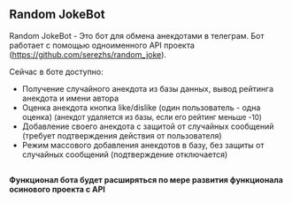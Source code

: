 ## Random JokeBot

Random JokeBot - Это бот для обмена анекдотами в телеграм.
Бот работает с помощью одноименного API проекта (https://github.com/serezhs/random_joke).

Сейчас в боте доступно:
* Получение случайного анекдота из базы данных, вывод рейтинга анекдота и имени автора
* Оценка анекдота кнопка like/dislike (один пользователь - одна оценка)
<font size = 2>(анекдот удаляется из базы, если его рейтинг меньше -10)</font>
* Добавление своего анекдота с защитой от случайных сообщений (требует подтверждения действия от пользователя)
* Режим массового добавления анекдотов в базу, без защиты от случайных сообщений (подтверждение отключается)

##

#### Функционал бота будет расширяться по мере развития функционала осинового проекта с API
##
